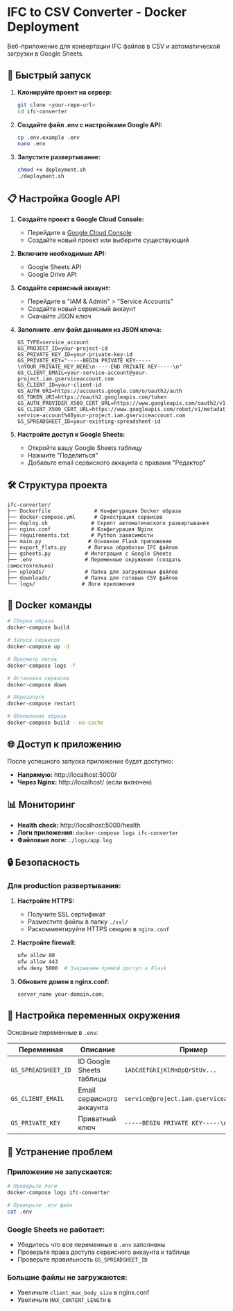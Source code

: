 # IFC to CSV Converter - Docker Deployment

Веб-приложение для конвертации IFC файлов в CSV и автоматической загрузки в Google Sheets.

## 🚀 Быстрый запуск

1. **Клонируйте проект на сервер:**
   ```bash
   git clone <your-repo-url>
   cd ifc-converter
   ```

2. **Создайте файл .env с настройками Google API:**
   ```bash
   cp .env.example .env
   nano .env
   ```

3. **Запустите развертывание:**
   ```bash
   chmod +x deployment.sh
   ./deployment.sh
   ```

## 📋 Настройка Google API

1. **Создайте проект в Google Cloud Console:**
   - Перейдите в [Google Cloud Console](https://console.cloud.google.com/)
   - Создайте новый проект или выберите существующий

2. **Включите необходимые API:**
   - Google Sheets API
   - Google Drive API

3. **Создайте сервисный аккаунт:**
   - Перейдите в "IAM & Admin" > "Service Accounts"
   - Создайте новый сервисный аккаунт
   - Скачайте JSON ключ

4. **Заполните .env файл данными из JSON ключа:**
   ```env
   GS_TYPE=service_account
   GS_PROJECT_ID=your-project-id
   GS_PRIVATE_KEY_ID=your-private-key-id
   GS_PRIVATE_KEY="-----BEGIN PRIVATE KEY-----\nYOUR_PRIVATE_KEY_HERE\n-----END PRIVATE KEY-----\n"
   GS_CLIENT_EMAIL=your-service-account@your-project.iam.gserviceaccount.com
   GS_CLIENT_ID=your-client-id
   GS_AUTH_URI=https://accounts.google.com/o/oauth2/auth
   GS_TOKEN_URI=https://oauth2.googleapis.com/token
   GS_AUTH_PROVIDER_X509_CERT_URL=https://www.googleapis.com/oauth2/v1/certs
   GS_CLIENT_X509_CERT_URL=https://www.googleapis.com/robot/v1/metadata/x509/your-service-account%40your-project.iam.gserviceaccount.com
   GS_SPREADSHEET_ID=your-existing-spreadsheet-id
   ```

5. **Настройте доступ к Google Sheets:**
   - Откройте вашу Google Sheets таблицу
   - Нажмите "Поделиться"
   - Добавьте email сервисного аккаунта с правами "Редактор"

## 🛠 Структура проекта

```
ifc-converter/
├── Dockerfile              # Конфигурация Docker образа
├── docker-compose.yml      # Оркестрация сервисов
├── deploy.sh              # Скрипт автоматического развертывания
├── nginx.conf             # Конфигурация Nginx
├── requirements.txt       # Python зависимости
├── main.py               # Основное Flask приложение
├── export_flats.py       # Логика обработки IFC файлов
├── gsheets.py           # Интеграция с Google Sheets
├── .env                 # Переменные окружения (создать самостоятельно)
├── uploads/             # Папка для загруженных файлов
├── downloads/           # Папка для готовых CSV файлов
└── logs/               # Логи приложения
```

## 🐳 Docker команды

```bash
# Сборка образа
docker-compose build

# Запуск сервисов
docker-compose up -d

# Просмотр логов
docker-compose logs -f

# Остановка сервисов
docker-compose down

# Перезапуск
docker-compose restart

# Обновление образа
docker-compose build --no-cache
```

## 🌐 Доступ к приложению

После успешного запуска приложение будет доступно:
- **Напрямую:** http://localhost:5000/
- **Через Nginx:** http://localhost/ (если включен)

## 📊 Мониторинг

- **Health check:** http://localhost:5000/health
- **Логи приложения:** `docker-compose logs ifc-converter`
- **Файловые логи:** `./logs/app.log`

## 🔒 Безопасность

### Для production развертывания:

1. **Настройте HTTPS:**
   - Получите SSL сертификат
   - Разместите файлы в папку `./ssl/`
   - Раскомментируйте HTTPS секцию в `nginx.conf`

2. **Настройте firewall:**
   ```bash
   ufw allow 80
   ufw allow 443
   ufw deny 5000  # Закрываем прямой доступ к Flask
   ```

3. **Обновите домен в nginx.conf:**
   ```nginx
   server_name your-domain.com;
   ```

## 🔧 Настройка переменных окружения

Основные переменные в `.env`:

| Переменная | Описание | Пример |
|------------|----------|--------|
| `GS_SPREADSHEET_ID` | ID Google Sheets таблицы | `1AbCdEfGhIjKlMnOpQrStUv...` |
| `GS_CLIENT_EMAIL` | Email сервисного аккаунта | `service@project.iam.gserviceaccount.com` |
| `GS_PRIVATE_KEY` | Приватный ключ | `-----BEGIN PRIVATE KEY-----\n...` |

## 🚨 Устранение проблем

### Приложение не запускается:
```bash
# Проверьте логи
docker-compose logs ifc-converter

# Проверьте .env файл
cat .env
```

### Google Sheets не работает:
- Убедитесь что все переменные в `.env` заполнены
- Проверьте права доступа сервисного аккаунта к таблице
- Проверьте правильность `GS_SPREADSHEET_ID`

### Большие файлы не загружаются:
- Увеличьте `client_max_body_size` в nginx.conf
- Увеличьте `MAX_CONTENT_LENGTH` в